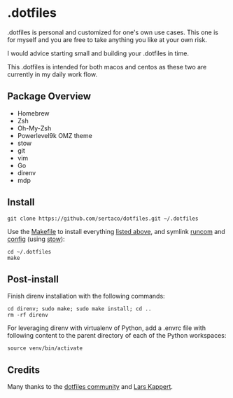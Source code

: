 # .dotfiles
.dotfiles is personal and customized for one's own use cases. This one is for myself and you are free to take anything you 
like at your own risk. 

I would advice starting small and building your .dotfiles in time.  

This .dotfiles is intended for both macos and centos as these two are currently in my daily work flow. 

## Package Overview
- Homebrew
- Zsh
- Oh-My-Zsh
- Powerlevel9k OMZ theme
- stow
- git
- vim
- Go
- direnv
- mdp

## Install
    git clone https://github.com/sertaco/dotfiles.git ~/.dotfiles

Use the [Makefile](./Makefile) to install everything [listed above](#package-overview), and symlink [runcom](./runcom) and [config](./config) (using [stow](https://www.gnu.org/software/stow/)):

    cd ~/.dotfiles
    make

## Post-install
Finish direnv installation with the following commands:

    cd direnv; sudo make; sudo make install; cd ..
    rm -rf direnv

For leveraging direnv with virtualenv of Python, add a .envrc file with following content to the parent directory
of each of the Python workspaces:

    source venv/bin/activate

## Credits

Many thanks to the [dotfiles community](https://dotfiles.github.io) and [Lars Kappert](https://github.com/webpro/dotfiles).
